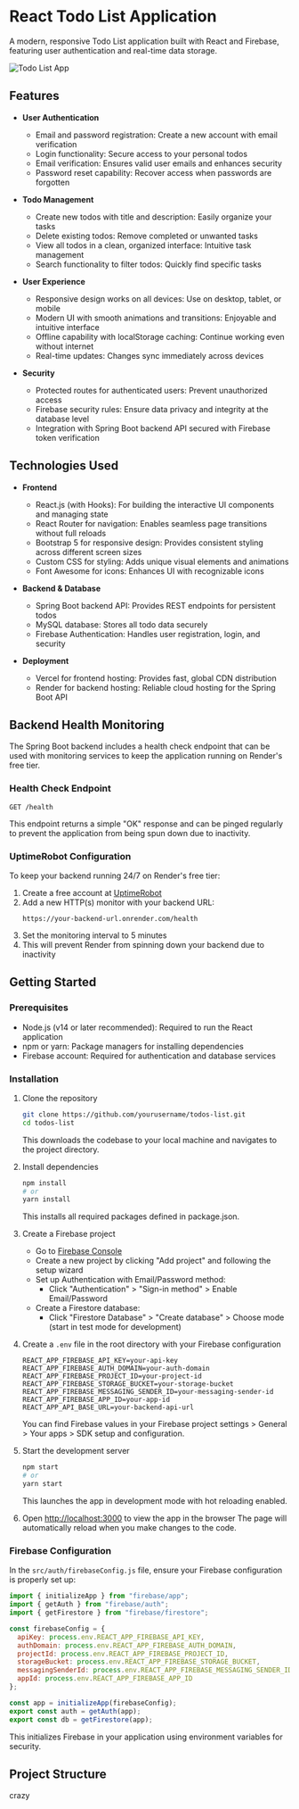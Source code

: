 # React Todo List Application

A modern, responsive Todo List application built with React and Firebase, featuring user authentication and real-time data storage.

![Todo List App](https://via.placeholder.com/800x400?text=Todo+List+App)

## Features

- **User Authentication**
  - Email and password registration: Create a new account with email verification
  - Login functionality: Secure access to your personal todos
  - Email verification: Ensures valid user emails and enhances security
  - Password reset capability: Recover access when passwords are forgotten
  
- **Todo Management**
  - Create new todos with title and description: Easily organize your tasks
  - Delete existing todos: Remove completed or unwanted tasks
  - View all todos in a clean, organized interface: Intuitive task management
  - Search functionality to filter todos: Quickly find specific tasks
  
- **User Experience**
  - Responsive design works on all devices: Use on desktop, tablet, or mobile
  - Modern UI with smooth animations and transitions: Enjoyable and intuitive interface
  - Offline capability with localStorage caching: Continue working even without internet
  - Real-time updates: Changes sync immediately across devices
  
- **Security**
  - Protected routes for authenticated users: Prevent unauthorized access
  - Firebase security rules: Ensure data privacy and integrity at the database level
  - Integration with Spring Boot backend API secured with Firebase token verification

## Technologies Used

- **Frontend**
  - React.js (with Hooks): For building the interactive UI components and managing state
  - React Router for navigation: Enables seamless page transitions without full reloads
  - Bootstrap 5 for responsive design: Provides consistent styling across different screen sizes
  - Custom CSS for styling: Adds unique visual elements and animations
  - Font Awesome for icons: Enhances UI with recognizable icons

- **Backend & Database**
  - Spring Boot backend API: Provides REST endpoints for persistent todos
  - MySQL database: Stores all todo data securely
  - Firebase Authentication: Handles user registration, login, and security
  
- **Deployment**
  - Vercel for frontend hosting: Provides fast, global CDN distribution
  - Render for backend hosting: Reliable cloud hosting for the Spring Boot API

## Backend Health Monitoring

The Spring Boot backend includes a health check endpoint that can be used with monitoring services to keep the application running on Render's free tier.

### Health Check Endpoint

```
GET /health
```

This endpoint returns a simple "OK" response and can be pinged regularly to prevent the application from being spun down due to inactivity.

### UptimeRobot Configuration

To keep your backend running 24/7 on Render's free tier:

1. Create a free account at [UptimeRobot](https://uptimerobot.com/)
2. Add a new HTTP(s) monitor with your backend URL:
   ```
   https://your-backend-url.onrender.com/health
   ```
3. Set the monitoring interval to 5 minutes
4. This will prevent Render from spinning down your backend due to inactivity

## Getting Started

### Prerequisites

- Node.js (v14 or later recommended): Required to run the React application
- npm or yarn: Package managers for installing dependencies
- Firebase account: Required for authentication and database services

### Installation

1. Clone the repository
   ```bash
   git clone https://github.com/yourusername/todos-list.git
   cd todos-list
   ```
   This downloads the codebase to your local machine and navigates to the project directory.

2. Install dependencies
   ```bash
   npm install
   # or
   yarn install
   ```
   This installs all required packages defined in package.json.

3. Create a Firebase project
   - Go to [Firebase Console](https://console.firebase.google.com/)
   - Create a new project by clicking "Add project" and following the setup wizard
   - Set up Authentication with Email/Password method:
     - Click "Authentication" > "Sign-in method" > Enable Email/Password
   - Create a Firestore database:
     - Click "Firestore Database" > "Create database" > Choose mode (start in test mode for development)

4. Create a `.env` file in the root directory with your Firebase configuration
   ```
   REACT_APP_FIREBASE_API_KEY=your-api-key
   REACT_APP_FIREBASE_AUTH_DOMAIN=your-auth-domain
   REACT_APP_FIREBASE_PROJECT_ID=your-project-id
   REACT_APP_FIREBASE_STORAGE_BUCKET=your-storage-bucket
   REACT_APP_FIREBASE_MESSAGING_SENDER_ID=your-messaging-sender-id
   REACT_APP_FIREBASE_APP_ID=your-app-id
   REACT_APP_API_BASE_URL=your-backend-api-url
   ```
   You can find Firebase values in your Firebase project settings > General > Your apps > SDK setup and configuration.

5. Start the development server
   ```bash
   npm start
   # or
   yarn start
   ```
   This launches the app in development mode with hot reloading enabled.

6. Open [http://localhost:3000](http://localhost:3000) to view the app in the browser
   The page will automatically reload when you make changes to the code.

### Firebase Configuration

In the `src/auth/firebaseConfig.js` file, ensure your Firebase configuration is properly set up:

```javascript
import { initializeApp } from "firebase/app";
import { getAuth } from "firebase/auth";
import { getFirestore } from "firebase/firestore";

const firebaseConfig = {
  apiKey: process.env.REACT_APP_FIREBASE_API_KEY,
  authDomain: process.env.REACT_APP_FIREBASE_AUTH_DOMAIN,
  projectId: process.env.REACT_APP_FIREBASE_PROJECT_ID,
  storageBucket: process.env.REACT_APP_FIREBASE_STORAGE_BUCKET,
  messagingSenderId: process.env.REACT_APP_FIREBASE_MESSAGING_SENDER_ID,
  appId: process.env.REACT_APP_FIREBASE_APP_ID
};

const app = initializeApp(firebaseConfig);
export const auth = getAuth(app);
export const db = getFirestore(app);
```
This initializes Firebase in your application using environment variables for security.

## Project Structure
crazy